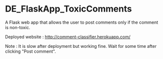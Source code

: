 # DE_FlaskApp_ToxicComments
A Flask web app that allows the user to post comments only if the comment is non-toxic.

Deployed website : http://comment-classifier.herokuapp.com/

Note : It is slow after deployment but working fine. Wait for some time after clicking "Post comment".
